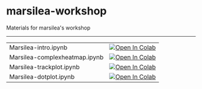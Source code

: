 # marsilea-workshop

Materials for marsilea's workshop

----

<table>
    <tbody>
        <tr>
            <td>Marsilea-intro.ipynb</td>
            <td><a href="https://colab.research.google.com/github/Marsilea-viz/marsilea-workshop/blob/main/Marsilea-intro.ipynb" target="_parent"><img src="https://colab.research.google.com/assets/colab-badge.svg" alt="Open In Colab"/></a></td>
        </tr>
        <tr>
            <td>Marsilea-complexheatmap.ipynb</td>
            <td><a href="https://colab.research.google.com/github/Marsilea-viz/marsilea-workshop/blob/main/Marsilea-complexheatmap.ipynb" target="_parent"><img src="https://colab.research.google.com/assets/colab-badge.svg" alt="Open In Colab"/></a></td>
        </tr
        <tr>
            <td>Marsilea-trackplot.ipynb</td>
            <td><a href="https://colab.research.google.com/github/Marsilea-viz/marsilea-workshop/blob/main/Marsilea-trackplot.ipynb" target="_parent"><img src="https://colab.research.google.com/assets/colab-badge.svg" alt="Open In Colab"/></a></td>
        </tr>
        <tr>
        <td>Marsilea-dotplot.ipynb</td>
            <td><a href="https://colab.research.google.com/github/Marsilea-viz/marsilea-workshop/blob/main/Marsilea-dotplot.ipynb" target="_parent"><img src="https://colab.research.google.com/assets/colab-badge.svg" alt="Open In Colab"/></a></td>
    </tr>
    </tbody>
</table>